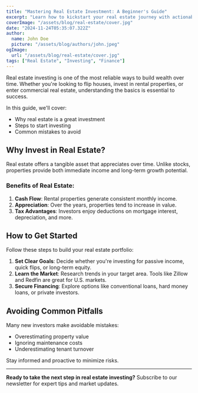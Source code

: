 ```yaml
---
title: "Mastering Real Estate Investment: A Beginner's Guide"
excerpt: "Learn how to kickstart your real estate journey with actionable strategies, expert insights, and practical tips for success."
coverImage: "/assets/blog/real-estate/cover.jpg"
date: "2024-11-24T05:35:07.322Z"
author:
  name: John Doe
  picture: "/assets/blog/authors/john.jpeg"
ogImage:
  url: "/assets/blog/real-estate/cover.jpg"
tags: ["Real Estate", "Investing", "Finance"]
---
```


Real estate investing is one of the most reliable ways to build wealth over time. Whether you're looking to flip houses, invest in rental properties, or enter commercial real estate, understanding the basics is essential to success.

In this guide, we'll cover:
- Why real estate is a great investment
- Steps to start investing
- Common mistakes to avoid

## Why Invest in Real Estate?

Real estate offers a tangible asset that appreciates over time. Unlike stocks, properties provide both immediate income and long-term growth potential. 

### Benefits of Real Estate:
1. **Cash Flow**: Rental properties generate consistent monthly income.
2. **Appreciation**: Over the years, properties tend to increase in value.
3. **Tax Advantages**: Investors enjoy deductions on mortgage interest, depreciation, and more.

## How to Get Started

Follow these steps to build your real estate portfolio:
1. **Set Clear Goals**: Decide whether you're investing for passive income, quick flips, or long-term equity.
2. **Learn the Market**: Research trends in your target area. Tools like Zillow and Redfin are great for U.S. markets.
3. **Secure Financing**: Explore options like conventional loans, hard money loans, or private investors.

## Avoiding Common Pitfalls

Many new investors make avoidable mistakes:
- Overestimating property value
- Ignoring maintenance costs
- Underestimating tenant turnover

Stay informed and proactive to minimize risks.

---

**Ready to take the next step in real estate investing?** Subscribe to our newsletter for expert tips and market updates.